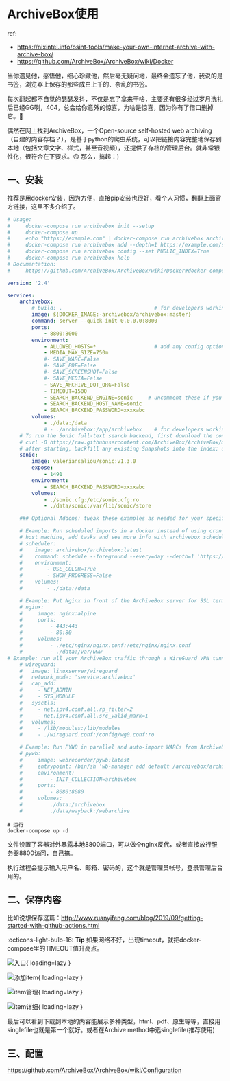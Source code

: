# ArchiveBox使用

ref: 

- https://nixintel.info/osint-tools/make-your-own-internet-archive-with-archive-box/
- https://github.com/ArchiveBox/ArchiveBox/wiki/Docker

当你遇见他，感悟他，细心珍藏他，然后毫无疑问地，最终会遗忘了他，我说的是书签，浏览器上保存的那些成白上千的、杂乱的书签。

每次翻起都不自觉的瑟瑟发抖，不仅是忘了拿来干啥，主要还有很多经过岁月洗礼后已经GG咧，404，总会给你意外的惊喜，为啥是惊喜，因为你有了借口删掉它。:shit:

偶然在网上找到ArchiveBox，一个Open-source self-hosted web archiving（自建的内容存档？），是基于python的爬虫系统，可以把链接内容完整地保存到本地（包括文章文字、样式，甚至音视频），还提供了存档的管理后台。就非常银性化，很符合在下要求。:smirk: 那么，搞起：)

## 一、安装

推荐是用docker安装，因为方便，直接pip安装也很好，看个人习惯，翻翻上面官方链接，这里不多介绍了。
``` yaml title="docker-compose.yml"
# Usage:
#     docker-compose run archivebox init --setup
#     docker-compose up
#     echo "https://example.com" | docker-compose run archivebox archivebox add
#     docker-compose run archivebox add --depth=1 https://example.com/some/feed.rss
#     docker-compose run archivebox config --set PUBLIC_INDEX=True
#     docker-compose run archivebox help
# Documentation:
#     https://github.com/ArchiveBox/ArchiveBox/wiki/Docker#docker-compose

version: '2.4'

services:
    archivebox:
        # build: .                              # for developers working on archivebox
        image: ${DOCKER_IMAGE:-archivebox/archivebox:master}
        command: server --quick-init 0.0.0.0:8000
        ports:
            - 8800:8000
        environment:
            - ALLOWED_HOSTS=*                   # add any config options you want as env vars
            - MEDIA_MAX_SIZE=750m
            #- SAVE_WARC=False
            #- SAVE_PDF=False
            #- SAVE_SCREENSHOT=False
            #- SAVE_MEDIA=False
            - SAVE_ARCHIVE_DOT_ORG=False
            - TIMEOUT=1500
            - SEARCH_BACKEND_ENGINE=sonic     # uncomment these if you enable sonic below
            - SEARCH_BACKEND_HOST_NAME=sonic
            - SEARCH_BACKEND_PASSWORD=xxxxabc
        volumes:
            - ./data:/data
            # - ./archivebox:/app/archivebox    # for developers working on archivebox
    # To run the Sonic full-text search backend, first download the config file to sonic.cfg
    # curl -O https://raw.githubusercontent.com/ArchiveBox/ArchiveBox/master/etc/sonic.cfg
    # after starting, backfill any existing Snapshots into the index: docker-compose run archivebox update --index-only
    sonic:
        image: valeriansaliou/sonic:v1.3.0
        expose:
            - 1491
        environment:
            - SEARCH_BACKEND_PASSWORD=xxxxabc
        volumes:
            - ./sonic.cfg:/etc/sonic.cfg:ro
            - ./data/sonic:/var/lib/sonic/store

    ### Optional Addons: tweak these examples as needed for your specific use case

    # Example: Run scheduled imports in a docker instead of using cron on the
    # host machine, add tasks and see more info with archivebox schedule --help
    # scheduler:
    #    image: archivebox/archivebox:latest
    #    command: schedule --foreground --every=day --depth=1 'https://getpocket.com/users/USERNAME/feed/all'
    #    environment:
    #        - USE_COLOR=True
    #        - SHOW_PROGRESS=False
    #    volumes:
    #        - ./data:/data

    # Example: Put Nginx in front of the ArchiveBox server for SSL termination
    # nginx:
    #     image: nginx:alpine
    #     ports:
    #         - 443:443
    #         - 80:80
    #     volumes:
    #         - ./etc/nginx/nginx.conf:/etc/nginx/nginx.conf
    #         - ./data:/var/www
# Example: run all your ArchiveBox traffic through a WireGuard VPN tunnel
    # wireguard:
    #   image: linuxserver/wireguard
    #   network_mode: 'service:archivebox'
    #   cap_add:
    #     - NET_ADMIN
    #     - SYS_MODULE
    #   sysctls:
    #     - net.ipv4.conf.all.rp_filter=2
    #     - net.ipv4.conf.all.src_valid_mark=1
    #   volumes:
    #     - /lib/modules:/lib/modules
    #     - ./wireguard.conf:/config/wg0.conf:ro

    # Example: Run PYWB in parallel and auto-import WARCs from ArchiveBox
    # pywb:
    #     image: webrecorder/pywb:latest
    #     entrypoint: /bin/sh 'wb-manager add default /archivebox/archive/*/warc/*.warc.gz; wayback --proxy;'
    #     environment:
    #         - INIT_COLLECTION=archivebox
    #     ports:
    #         - 8080:8080
    #     volumes:
    #         ./data:/archivebox
    #         ./data/wayback:/webarchive
```

``` shell
# 运行
docker-compose up -d
```

文件设置了容器对外暴露本地8800端口，可以做个nginx反代，或者直接放行服务器8800访问，自己搞。

执行过程会提示输入用户名、邮箱、密码的，这个就是管理员帐号，登录管理后台用的。

## 二、保存内容

比如说想保存这篇：http://www.ruanyifeng.com/blog/2019/09/getting-started-with-github-actions.html

:octicons-light-bulb-16: **Tip** 如果网络不好，出现timeout，就把docker-compose里的TIMEOUT值升高点。

![入口](imgs/archivebox/archivebox_add.png){ loading=lazy }

![添加item](imgs/archivebox/archivebox_add2.png){ loading=lazy }

![item管理](imgs/archivebox/archivebox_add3.png){ loading=lazy }

![item详细](imgs/archivebox/archivebox_add4.png){ loading=lazy }

最后可以看到下载到本地的内容能展示多种类型，html、pdf、原生等等，直接用singlefile也就是第一个就好。或者在Archive method中选singlefile(推荐使用)

## 三、配置

https://github.com/ArchiveBox/ArchiveBox/wiki/Configuration